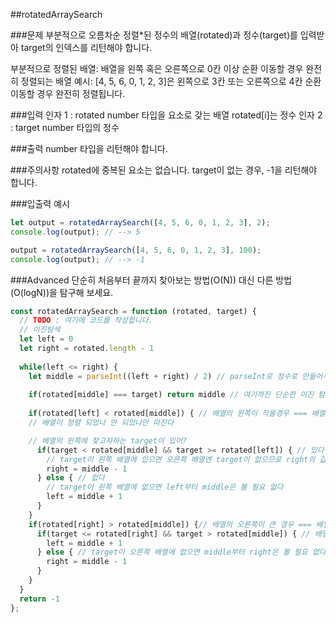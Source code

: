 ##rotatedArraySearch

###문제
부분적으로 오름차순 정렬*된 정수의 배열(rotated)과 정수(target)를 입력받아 target의 인덱스를 리턴해야 합니다.

부분적으로 정렬된 배열: 배열을 왼쪽 혹은 오른쪽으로 0칸 이상 순환 이동할 경우 완전히 정렬되는 배열
예시: [4, 5, 6, 0, 1, 2, 3]은 왼쪽으로 3칸 또는 오른쪽으로 4칸 순환 이동할 경우 완전히 정렬됩니다.

###입력
인자 1 : rotated
number 타입을 요소로 갖는 배열
rotated[i]는 정수
인자 2 : target
number 타입의 정수

###출력
number 타입을 리턴해야 합니다.

###주의사항
rotated에 중복된 요소는 없습니다.
target이 없는 경우, -1을 리턴해야 합니다.

###입출력 예시
```js
let output = rotatedArraySearch([4, 5, 6, 0, 1, 2, 3], 2);
console.log(output); // --> 5

output = rotatedArraySearch([4, 5, 6, 0, 1, 2, 3], 100);
console.log(output); // --> -1
```

###Advanced
단순히 처음부터 끝까지 찾아보는 방법(O(N)) 대신 다른 방법(O(logN))을 탐구해 보세요.

```js
const rotatedArraySearch = function (rotated, target) {
  // TODO : 여기에 코드를 작성합니다.
  // 이진탐색
  let left = 0
  let right = rotated.length - 1
  
  while(left <= right) {
    let middle = parseInt((left + right) / 2) // parseInt로 정수로 만들어주지 않으면 인덱스로 배열에 접근할 수 없다
    
    if(rotated[middle] === target) return middle // 여기까진 단순한 이진 탐색과 같지만
    
    if(rotated[left] < rotated[middle]) { // 배열의 왼쪽이 작을경우 === 배열의 왼쪽 절반이 정렬된 경우
    // 배열이 정렬 되었나 안 되었나만 따진다

    // 배열의 왼쪽에 찾고자하는 target이 있어?
      if(target < rotated[middle] && target >= rotated[left]) { // 있다
        // target이 왼쪽 배열에 있으면 오른쪽 배열엔 target이 없으므로 right의 값을 조정해준다
        right = middle - 1 
      } else { // 없다
        // target이 왼쪽 배열에 없으면 left부터 middle은 볼 필요 없다
        left = middle + 1 
      }
    }
    if(rotated[right] > rotated[middle]) {// 배열의 오른쪽이 큰 경우 === 배열의 오른쪽 절반이 정렬된 경우
      if(target <= rotated[right] && target > rotated[middle]) { // 배열의 오른쪽에 찾고자하는 target이 있을 경우
        left = middle + 1
      } else { // target이 오른쪽 배열에 없으면 middle부터 right은 볼 필요 없다
        right = middle - 1
      }
    }
  }
  return -1
};
```

